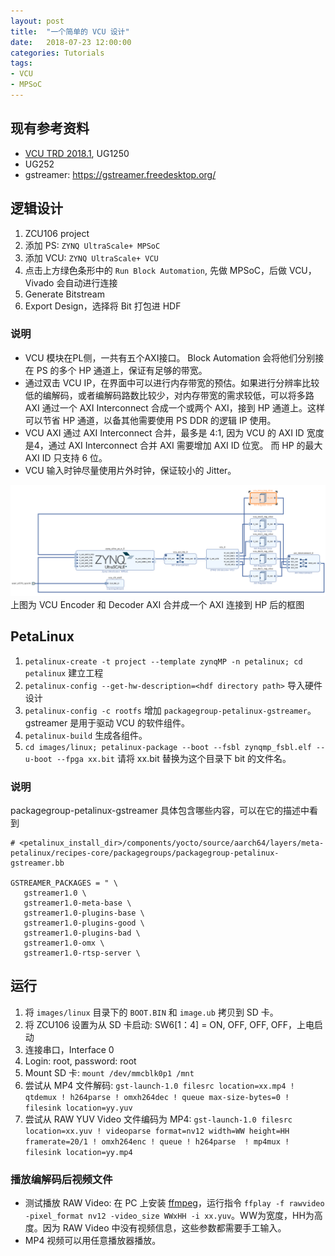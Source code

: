 ```yaml
---
layout: post
title:  "一个简单的 VCU 设计"
date:   2018-07-23 12:00:00
categories: Tutorials
tags:
- VCU
- MPSoC
---
```


## 现有参考资料

- [VCU TRD 2018.1](http://www.wiki.xilinx.com/Zynq+UltraScale+MPSoC+VCU+TRD+2018.1), UG1250
- UG252
- gstreamer: https://gstreamer.freedesktop.org/

## 逻辑设计

1. ZCU106 project
2. 添加 PS: `ZYNQ UltraScale+ MPSoC`
3. 添加 VCU: `ZYNQ UltraScale+ VCU`
4. 点击上方绿色条形中的 `Run Block Automation`, 先做 MPSoC，后做 VCU，Vivado 会自动进行连接
5. Generate Bitstream
6. Export Design，选择将 Bit 打包进 HDF

### 说明

- VCU 模块在PL侧，一共有五个AXI接口。 Block Automation 会将他们分别接在 PS 的多个 HP 通道上，保证有足够的带宽。
- 通过双击 VCU IP，在界面中可以进行内存带宽的预估。如果进行分辨率比较低的编解码，或者编解码路数比较少，对内存带宽的需求较低，可以将多路 AXI 通过一个 AXI Interconnect 合成一个或两个 AXI，接到 HP 通道上。这样可以节省 HP 通道，以备其他需要使用 PS DDR 的逻辑 IP 使用。
- VCU AXI 通过 AXI Interconnect 合并，最多是 4:1, 因为 VCU 的 AXI ID 宽度是4，通过 AXI Interconnect 合并 AXI 需要增加 AXI ID 位宽。 而 HP 的最大 AXI ID 只支持 6 位。
- VCU 输入时钟尽量使用片外时钟，保证较小的 Jitter。

![](images/2018/vcu_ipi.png)
上图为 VCU Encoder 和 Decoder AXI 合并成一个 AXI 连接到 HP 后的框图

## PetaLinux

1. `petalinux-create -t project --template zynqMP -n petalinux; cd petalinux` 建立工程
2. `petalinux-config --get-hw-description=<hdf directory path>` 导入硬件设计
3. `petalinux-config -c rootfs` 增加 `packagegroup-petalinux-gstreamer`。 gstreamer 是用于驱动 VCU 的软件组件。
4. `petalinux-build` 生成各组件。
5. `cd images/linux; petalinux-package --boot --fsbl zynqmp_fsbl.elf --u-boot --fpga xx.bit`  请将 xx.bit 替换为这个目录下 bit 的文件名。

### 说明
packagegroup-petalinux-gstreamer 具体包含哪些内容，可以在它的描述中看到

```
# <petalinux_install_dir>/components/yocto/source/aarch64/layers/meta-petalinux/recipes-core/packagegroups/packagegroup-petalinux-gstreamer.bb

GSTREAMER_PACKAGES = " \
   gstreamer1.0 \
   gstreamer1.0-meta-base \
   gstreamer1.0-plugins-base \
   gstreamer1.0-plugins-good \
   gstreamer1.0-plugins-bad \
   gstreamer1.0-omx \
   gstreamer1.0-rtsp-server \

```

## 运行

1. 将 `images/linux` 目录下的 `BOOT.BIN` 和 `image.ub` 拷贝到 SD 卡。
2. 将 ZCU106 设置为从 SD 卡启动: SW6[1：4] = ON, OFF, OFF, OFF，上电启动
3. 连接串口，Interface 0
4. Login: root, password: root
5. Mount SD 卡: `mount /dev/mmcblk0p1 /mnt`
6. 尝试从 MP4 文件解码: `gst-launch-1.0 filesrc location=xx.mp4 ! qtdemux ! h264parse ! omxh264dec ! queue max-size-bytes=0 ! filesink location=yy.yuv`
7. 尝试从 RAW YUV Video 文件编码为 MP4: `gst-launch-1.0 filesrc location=xx.yuv ! videoparse format=nv12 width=WW height=HH framerate=20/1 ! omxh264enc ! queue ! h264parse  ! mp4mux ! filesink location=yy.mp4`

### 播放编解码后视频文件

- 测试播放 RAW Video: 在 PC 上安装 [ffmpeg](https://www.ffmpeg.org/download.html)，运行指令 `ffplay -f rawvideo -pixel_format nv12 -video_size WWxHH -i xx.yuv`。WW为宽度，HH为高度。因为 RAW Video 中没有视频信息，这些参数都需要手工输入。
- MP4 视频可以用任意播放器播放。